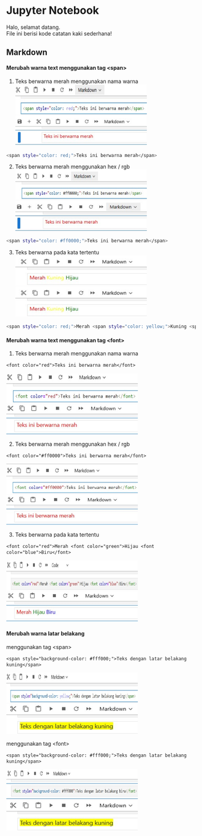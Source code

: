 # Jupyter Notebook  

Halo, selamat datang.   
File ini berisi kode catatan kaki sederhana!   

## Markdown 
#### Merubah warna text menggunakan tag <<c>span> 
1. Teks berwarna merah menggunakan nama warna  
<img src="img/JupNot/01.jpg" width="350" height="80"> <img src="img/JupNot/02.jpg" width="350" height="80">   
```bash
<span style="color: red;">Teks ini berwarna merah</span>
```  
2. Teks berwarna merah menggunakan hex / rgb  
<img src="img/JupNot/03.jpg" width="350" height="80"> <img src="img/JupNot/04.jpg" width="350" height="80">  
```bash
<span style="color: #ff0000;">Teks ini berwarna merah</span>  
```  
3. Teks berwarna pada kata tertentu  
<img src="img/JupNot/05.jpg" width="350" height="80"> <img src="img/JupNot/05.jpg" width="350" height="80">  
```bash
<span style="color: red;">Merah <span style="color: yellow;">Kuning <span style="color: green;">Hijau</span>  
```
#### Merubah warna text menggunakan tag <<c>font> 
1. Teks berwarna merah menggunakan nama warna  
```
<font color="red">Teks ini berwarna merah</font>
```  
<img src="img/JupNot/06.jpg" width="350" height="80"> <img src="img/JupNot/07.jpg" width="350" height="80">  

2. Teks berwarna merah menggunakan hex / rgb  
```
<font color="#ff0000">Teks ini berwarna merah</font>
```  
<img src="img/JupNot/08.jpg" width="350" height="80"> <img src="img/JupNot/09.jpg" width="350" height="80">  

3. Teks berwarna pada kata tertentu  
```
<font color="red">Merah <font color="green">Hijau <font color="blue">Biru</font>
```  
<img src="img/JupNot/10.jpg" width="350" height="80"> <img src="img/JupNot/11.jpg" width="350" height="80">  

#### Merubah warna latar belakang  
menggunakan tag <<c>span>  
```
<span style="background-color: #fff000;">Teks dengan latar belakang kuning</span>  
```
<img src="img/JupNot/12.jpg" width="350" height="80"> <img src="img/JupNot/13.jpg" width="350" height="80">  

menggunakan tag <<c>font>  
```
<span style="background-color: #fff000;">Teks dengan latar belakang kuning</span>
```
<img src="img/JupNot/12a.jpg" width="350" height="80"> <img src="img/JupNot/13.jpg" width="350" height="80">  


